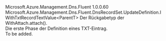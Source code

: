 <Type Name="ITxtRecordSetBlank&lt;ParentT&gt;" FullName="Microsoft.Azure.Management.Dns.Fluent.DnsRecordSet.UpdateDefinition.ITxtRecordSetBlank&lt;ParentT&gt;">
  <TypeSignature Language="C#" Value="public interface ITxtRecordSetBlank&lt;ParentT&gt; : Microsoft.Azure.Management.Dns.Fluent.DnsRecordSet.UpdateDefinition.IWithTxtRecordTextValue&lt;ParentT&gt;" />
  <TypeSignature Language="ILAsm" Value=".class public interface auto ansi abstract ITxtRecordSetBlank`1&lt;ParentT&gt; implements class Microsoft.Azure.Management.Dns.Fluent.DnsRecordSet.UpdateDefinition.IWithTxtRecordTextValue`1&lt;!ParentT&gt;" />
  <TypeSignature Language="DocId" Value="T:Microsoft.Azure.Management.Dns.Fluent.DnsRecordSet.UpdateDefinition.ITxtRecordSetBlank`1" />
  <TypeSignature Language="VB.NET" Value="Public Interface ITxtRecordSetBlank(Of ParentT)&#xA;Implements IWithTxtRecordTextValue(Of ParentT)" />
  <TypeSignature Language="F#" Value="type ITxtRecordSetBlank&lt;'ParentT&gt; = interface&#xA;    interface IWithTxtRecordTextValue&lt;'ParentT&gt;" />
  <AssemblyInfo>
    <AssemblyName>Microsoft.Azure.Management.Dns.Fluent</AssemblyName>
    <AssemblyVersion>1.0.0.60</AssemblyVersion>
  </AssemblyInfo>
  <TypeParameters>
    <TypeParameter Name="ParentT" />
  </TypeParameters>
  <Interfaces>
    <Interface>
      <InterfaceName>Microsoft.Azure.Management.Dns.Fluent.DnsRecordSet.UpdateDefinition.IWithTxtRecordTextValue&lt;ParentT&gt;</InterfaceName>
    </Interface>
  </Interfaces>
  <Docs>
    <typeparam name="ParentT">Der Rückgabetyp der WithAttach.attach().</typeparam>
    <summary>
            Die erste Phase der Definition eines TXT-Eintrag.
            </summary>
    <remarks>To be added.</remarks>
  </Docs>
  <Members />
</Type>